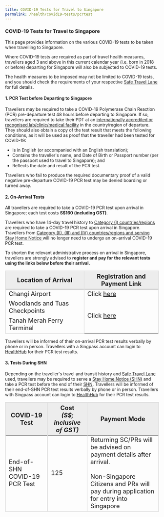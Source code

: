 ```yaml
---
title: COVID-19 Tests for Travel to Singapore
permalink: /health/covid19-tests/pcrtest
---
```

### COVID-19 Tests for Travel to Singapore

This page provides information on the various COVID-19 tests to be taken when travelling to Singapore.

Where COVID-19 tests are required as part of travel health measures, travellers aged 3 and above in this current calendar year (i.e. born in 2018 or before) departing for Singapore will also be subjected to COVID-19 tests.

The health measures to be imposed may not be limited to COVID-19 tests, and you should check the requirements of your respective <a href="/arriving/overview">Safe Travel Lane</a> for full details.


#### 1. PCR Test before Departing to Singapore

Travellers may be required to take a COVID-19 Polymerase Chain Reaction (PCR) pre-departure test 48 hours before departing to Singapore.  If so, travellers are required to take their PDT at an <a href="https://www.moh.gov.sg/covid-19/accreditation-bodies-for-covid-19-testing" target="_blank">internationally accredited or recognised lab/clinic/medical facility</a> in the country/region of departure. They should also obtain a copy of the test result that meets the following conditions, as it will be used as proof that the traveller had been tested for COVID-19:
- Is in English (or accompanied with an English translation);
- Contains the traveller's name, and Date of Birth or Passport number (per the passport used to travel to Singapore); and
- Reflects the date and result of the PCR test. 

Travellers who fail to produce the required documentary proof of a valid negative pre-departure COVID-19 PCR test may be denied boarding or turned away. 

<!--From 26 October 2021, 2359 hours, Singapore Residents (i.e. Singapore Citizens and Permanent Residents and Long-Term Pass Holders) are no longer required to produce a negative pre-departure test result taken within 48 hours before their departure to Singapore from Category II, III and IV countries/regions.

All other travellers (i.e. short-term visitors) will still be required to produce a negative COVID-19 Polymerase Chain Reaction test ("COVID-19 PCR test") taken within 48 hours before departure taken at an internationally accredited or recognised lab/clinic/medical facility.-->

<div id="price"></div>

#### 2. On-Arrival Tests

All travellers are required to take a COVID-19 PCR test upon arrival in Singapore; each test costs <b>S$160 (including GST)</b>. 

Travellers who have 14-day travel history to <a href="/shn-and-swab-summary" target="_blank">Category (I) countries/regions</a> are required to take a COVID-19 PCR test upon arrival in Singapore. Travellers from <a href="/shn-and-swab-summary" target="_blank">Category (II), (III) and (IV) countries/regions and serving Stay Home Notice </a> will no longer need to undergo an on-arrival COVID-19 PCR test.

To shorten the relevant administrative process on arrival in Singapore, travellers are strongly advised to <b>register and pay for the relevant tests using the links below before their arrival. </b>

<table>
  <thead>
    <tr>
      <th style="font-size:20px; margin-top:0px; margin-bottom:0px; border-left:2px solid #E0E0E0; border-top:2px solid #E0E0E0; border-right:2px solid #E0E0E0; background-color:#EDEDED;"><b>Location of Arrival</b></th>
      <th style="font-size:20px; margin-top:0px; margin-bottom:0px; border-top:2px solid #E0E0E0; border-right:2px solid #E0E0E0;  background-color:#EDEDED;"><b>Registration and Payment Link</b></th>
    </tr>
  </thead>
  <tbody>
    <tr>
      <td style="font-size:20px; margin-top:0px; margin-bottom:0px; border-left:2px solid #E0E0E0; border-right:2px solid #E0E0E0;">Changi Airport</td>
      <td style="font-size:20px; margin-top:0px; margin-bottom:0px; border-right:2px solid #E0E0E0;">Click <a href="https://safetravel.changiairport.com/#/" target="_blank">here</a></td>
    </tr>
        <tr>
      <td style="font-size:20px; margin-top:0px; margin-bottom:0px;border-right:2px solid #E0E0E0;border-left:2px solid #E0E0E0;">Woodlands and Tuas Checkpoints</td>
					<td style="font-size:20px; margin-top:0px; margin-bottom:0px;border-right:2px solid #E0E0E0;border-left:2px solid #E0E0E0; vertical-align:middle;" rowspan="2">Click <a href="https://t.2c2p.com/express/parkwayshenton" target="_blank">here</a></td>
		</tr>
		        <tr>
      <td style="font-size:20px; margin-top:0px; margin-bottom:0px;border-right:2px solid #E0E0E0;border-left:2px solid #E0E0E0;border-bottom:2px solid #E0E0E0;">Tanah Merah Ferry Terminal</td>
		</tr>
  </tbody>
  </table>

Travellers will be informed of their on-arrival PCR test results verbally by phone or in person. Travellers with a Singpass account can login to <a href="https://www.healthhub.sg/HealtheServices" target="_blank">HealthHub</a> for their PCR test results.


<div id="shntests"></div>

#### 3. Tests During SHN

Depending on the traveller's travel and transit history and <a href="/arriving/overview" target="_blank">Safe Travel Lane</a> used, travellers may be required to serve a <a href="/health/shn" target="_blank">Stay Home Notice (SHN)</a> and take a PCR test before the end of their <a href="/health/shn/sdf" target="_blank">SHN</a>. Travellers will be informed of their end-of-SHN PCR test results verbally by phone or in person. Travellers with Singpass account can login to <a href="https://www.healthhub.sg/" target="_blank">HealthHub</a> for their PCR test results. 

<table>
 <thead>
    <tr>
      <th style="font-size:20px; margin-top:0px; margin-bottom:0px; border-left:2px solid #E0E0E0; border-top:2px solid #E0E0E0; border-right:2px solid #E0E0E0; background-color:#EDEDED;">COVID-19 Test</th>
      <th style="font-size:20px; margin-top:0px; margin-bottom:0px; border-top:2px solid #E0E0E0; border-right:2px solid #E0E0E0;background-color:#EDEDED;">Cost <br><i>(S$; inclusive of GST)</i></th>
       <th style="font-size:20px; margin-top:0px; margin-bottom:0px; border-top:2px solid #E0E0E0; border-right:2px solid #E0E0E0;background-color:#EDEDED;">Payment Mode</th>
    </tr>
  </thead>
	 <tbody>
	 <tr>
      <td style="font-size:20px; margin-top:0px; margin-bottom:0px;border-left:2px solid #E0E0E0; border-right:2px solid #E0E0E0;border-bottom:2px solid #E0E0E0;">End-of-SHN COVID-19 PCR Test</td>
      <td style="font-size:20px; margin-top:0px; margin-bottom:0px;border-right:2px solid #E0E0E0;border-bottom:2px solid #E0E0E0;">125</td>
      <td style="font-size:20px; margin-top:0px; margin-bottom:0px;border-right:2px solid #E0E0E0;border-bottom:2px solid #E0E0E0; vertical-align:middle;">Returning SC/PRs will be advised on payment details after arrival. <br/><br/> Non-Singapore Citizens and PRs will pay during application for entry into Singapore</td>
    </tr>
	</tbody>
	</table>